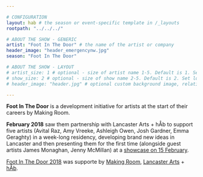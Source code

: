 ```yaml
---

# CONFIGURATION
layout: hab # the season or event-specific template in /_layouts
rootpath: "../../../"

# ABOUT THE SHOW - GENERIC
artist: "Foot In The Door" # the name of the artist or company
header_image: "header_emergencynw.jpg"    
season: "Foot In The Door"

# ABOUT THE SHOW - LAYOUT
# artist_size: 1 # optional - size of artist name 1-5. Default is 1. Set longer names to lower values
# show_size: 2 # optional - size of show name 2-5. Default is 2. Set longer names to lower values
# header_image: "header.jpg" # optional custom background image, relative to current page

---
```

**Foot In The Door** is a development initiative for artists at the start of their careers by Making Room.       
        
**February 2018** saw them partnership with Lancaster Arts + hÅb to support five artists (Avital Raz, Amy Vreeke, Ashleigh Owen, Josh Gardner, Emma Geraghty) in a week-long residency, developing brand new ideas in Lancaster and then presenting them for the first time (alongside guest artists James Monaghan, Jenny McMillan) at a <a href="http://www.lancasterarts.org/whats-on/making-room-foot-in-the-door" target="_blank">showcase on 15 February</a>.        
       
<a href="http://making-room.co.uk/2018/02/06/foot-in-the-door-meet-the-2018-cohortr" target="_blank">Foot In The Door 2018</a> was supporte by <a href='http://www.making-room.co.uk' target='_blank'>Making Room</a>, <a href='http://lancasterarts.org' target='_blank'>Lancaster Arts</a> + <a href='http://habmcr.org' target='_blank'>hÅb</a>.
